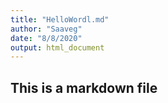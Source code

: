 ```yaml
---
title: "HelloWordl.md"
author: "Saaveg"
date: "8/8/2020"
output: html_document
---
```


## This is a markdown file
